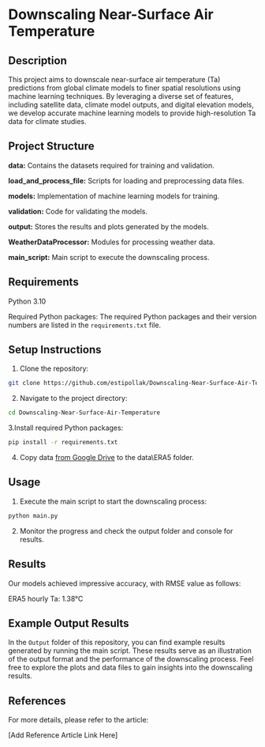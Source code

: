 # Downscaling Near-Surface Air Temperature


## Description
This project aims to downscale near-surface air temperature (Ta) predictions from global climate models to finer spatial resolutions using machine learning techniques. By leveraging a diverse set of features, including satellite data, climate model outputs, and digital elevation models, we develop accurate machine learning models to provide high-resolution Ta data for climate studies.

## Project Structure
**data:** Contains the datasets required for training and validation.

**load_and_process_file:** Scripts for loading and preprocessing data files.

**models:** Implementation of machine learning models for training.

**validation:** Code for validating the models.

**output:** Stores the results and plots generated by the models.

**WeatherDataProcessor:** Modules for processing weather data.

**main_script:** Main script to execute the downscaling process.

## Requirements
Python 3.10

Required Python packages: The required Python packages and their version numbers are listed in the `requirements.txt` file.

## Setup Instructions
1. Clone the repository:
```bash
git clone https://github.com/estipollak/Downscaling-Near-Surface-Air-Temperature.git
```

2. Navigate to the project directory:
```bash
cd Downscaling-Near-Surface-Air-Temperature
```

3.Install required Python packages:
```bash
pip install -r requirements.txt
```

4. Copy data [from Google Drive](https://drive.google.com/drive/folders/1fJq7GHRrrf9pk9E-lTuWwubY_5LrWO2m?usp=sharing) to the data\ERA5 folder.


## Usage
1. Execute the main script to start the downscaling process:
```bash
python main.py
```
2. Monitor the progress and check the output folder and console for results.

## Results
Our models achieved impressive accuracy, with RMSE value as follows:

ERA5 hourly Ta: 1.38°C

## Example Output Results
In the `Output` folder of this repository, you can find example results generated by running the main script. These results serve as an illustration of the output format and the performance of the downscaling process. Feel free to explore the plots and data files to gain insights into the downscaling results.

## References
For more details, please refer to the article:

[Add Reference Article Link Here]
